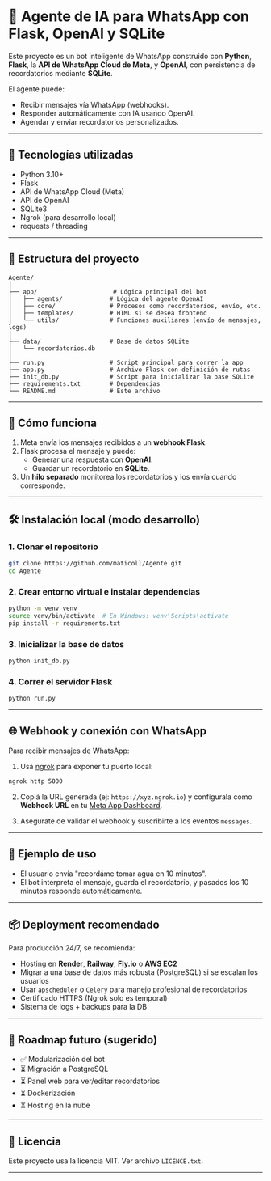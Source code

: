 # 🤖 Agente de IA para WhatsApp con Flask, OpenAI y SQLite

Este proyecto es un bot inteligente de WhatsApp construido con **Python**, **Flask**, la **API de WhatsApp Cloud de Meta**, y **OpenAI**, con persistencia de recordatorios mediante **SQLite**.

El agente puede:
- Recibir mensajes vía WhatsApp (webhooks).
- Responder automáticamente con IA usando OpenAI.
- Agendar y enviar recordatorios personalizados.

---

## 🚀 Tecnologías utilizadas

- Python 3.10+
- Flask
- API de WhatsApp Cloud (Meta)
- API de OpenAI
- SQLite3
- Ngrok (para desarrollo local)
- requests / threading

---

## 📁 Estructura del proyecto

```
Agente/
│
├── app/                     # Lógica principal del bot
│   ├── agents/             # Lógica del agente OpenAI
│   ├── core/               # Procesos como recordatorios, envío, etc.
│   ├── templates/          # HTML si se desea frontend
│   └── utils/              # Funciones auxiliares (envío de mensajes, logs)
│
├── data/                   # Base de datos SQLite
│   └── recordatorios.db
│
├── run.py                  # Script principal para correr la app
├── app.py                  # Archivo Flask con definición de rutas
├── init_db.py              # Script para inicializar la base SQLite
├── requirements.txt        # Dependencias
└── README.md               # Este archivo
```

---

## 🧠 Cómo funciona

1. Meta envía los mensajes recibidos a un **webhook Flask**.
2. Flask procesa el mensaje y puede:
   - Generar una respuesta con **OpenAI**.
   - Guardar un recordatorio en **SQLite**.
3. Un **hilo separado** monitorea los recordatorios y los envía cuando corresponde.

---

## 🛠️ Instalación local (modo desarrollo)

### 1. Clonar el repositorio

```bash
git clone https://github.com/maticoll/Agente.git
cd Agente
```

### 2. Crear entorno virtual e instalar dependencias

```bash
python -m venv venv
source venv/bin/activate  # En Windows: venv\Scripts\activate
pip install -r requirements.txt
```

### 3. Inicializar la base de datos

```bash
python init_db.py
```

### 4. Correr el servidor Flask

```bash
python run.py
```

---

## 🌐 Webhook y conexión con WhatsApp

Para recibir mensajes de WhatsApp:

1. Usá [ngrok](https://ngrok.com/) para exponer tu puerto local:

```bash
ngrok http 5000
```

2. Copiá la URL generada (ej: `https://xyz.ngrok.io`) y configurala como **Webhook URL** en tu [Meta App Dashboard](https://developers.facebook.com/).

3. Asegurate de validar el webhook y suscribirte a los eventos `messages`.

---

## 🧪 Ejemplo de uso

- El usuario envía "recordáme tomar agua en 10 minutos".
- El bot interpreta el mensaje, guarda el recordatorio, y pasados los 10 minutos responde automáticamente.

---

## 📦 Deployment recomendado

Para producción 24/7, se recomienda:

- Hosting en **Render**, **Railway**, **Fly.io** o **AWS EC2**
- Migrar a una base de datos más robusta (PostgreSQL) si se escalan los usuarios
- Usar `apscheduler` o `Celery` para manejo profesional de recordatorios
- Certificado HTTPS (Ngrok solo es temporal)
- Sistema de logs + backups para la DB

---

## 📌 Roadmap futuro (sugerido)

- ✅ Modularización del bot
- ⏳ Migración a PostgreSQL
- ⏳ Panel web para ver/editar recordatorios
- ⏳ Dockerización
- ⏳ Hosting en la nube

---

## 📝 Licencia

Este proyecto usa la licencia MIT. Ver archivo `LICENCE.txt`.

---
